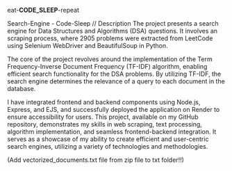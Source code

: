 eat-**CODE_SLEEP**-repeat

Search-Engine - Code-Sleep
// Description The project presents a search engine for Data Structures and Algorithms (DSA) questions. It involves an scraping process, where 2905 problems were extracted from LeetCode using Selenium WebDriver and BeautifulSoup in Python.

The core of the project revolves around the implementation of the Term Frequency-Inverse Document Frequency (TF-IDF) algorithm, enabling efficient search functionality for the DSA problems. By utilizing TF-IDF, the search engine determines the relevance of a query to each document in the database.

I have integrated frontend and backend components using Node.js, Express, and EJS, and successfully deployed the application on Render to ensure accessibility for users. This project, available on my GitHub repository, demonstrates my skills in web scraping, text processing, algorithm implementation, and seamless frontend-backend integration. It serves as a showcase of my ability to create efficient and user-centric search engines, utilizing a variety of technologies and methodologies.


(Add vectorized_documents.txt file from zip file to txt folder!!)
